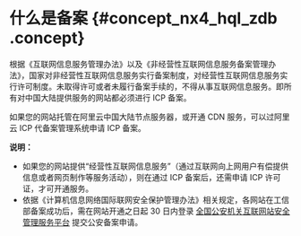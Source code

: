 # 什么是备案 {#concept_nx4_hql_zdb .concept}

根据《互联网信息服务管理办法》以及《非经营性互联网信息服务备案管理办法》，国家对非经营性互联网信息服务实行备案制度，对经营性互联网信息服务实行许可制度。未取得许可或者未履行备案手续的，不得从事互联网信息服务。即所有对中国大陆提供服务的网站都必须进行 ICP 备案。

如果您的网站托管在阿里云中国大陆节点服务器，或开通 CDN 服务，可以过阿里云 ICP 代备案管理系统申请 ICP 备案。

**说明：** 

-   如果您的网站提供“经营性互联网信息服务”（通过互联网向上网用户有偿提供信息或者网页制作等服务活动），则在通过 ICP 备案后，还需申请 ICP 许可证，才可开通服务。
-   依据《计算机信息网络国际联网安全保护管理办法》相关规定，各网站在工信部备案成功后，需在网站开通之日起 30 日内登录 [全国公安机关互联网站安全管理服务平台](http://www.beian.gov.cn/portal/index?spm=a2c4g.11186623.2.1.SRC9LP) 提交公安备案申请。

